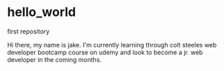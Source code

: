 # hello_world
first repository

Hi there, my name is jake. I'm currently learning through colt steeles web developer bootcamp course on udemy and look to become a jr. web developer in the coming months.
